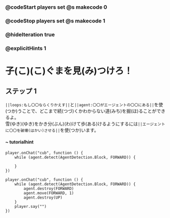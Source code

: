 ### @codeStart players set @s makecode 0
### @codeStop players set @s makecode 1

### @hideIteration true 
### @explicitHints 1


# 子(こ)(こ)ぐまを見(み)つけろ！

## ステップ 1 
``||loops:もし〇〇ならくりかえす||``と``||agent:〇〇がエージェントの〇〇にある||``を使(つか)うことで、どこまで続(つづ)くかわからない道(みち)を掘(ほ)ることができるよ。</br>
雪(ゆき)(ゆき)をかき分(ぶん)(わ)けて歩(ある)けるようにするには``||エージェントに〇〇を破壊(はかい)させる||``を使(つか)います。</br>


#### ~ tutorialhint 
```template
player.onChat("cub", function () {
    while (agent.detect(AgentDetection.Block, FORWARD)) {
    	
    }
})
```

```ghost
player.onChat("cub", function () {
    while (agent.detect(AgentDetection.Block, FORWARD)) {
        agent.destroy(FORWARD)
        agent.move(FORWARD, 1)
        agent.destroy(UP)
    }
    player.say("")
})

``` 

